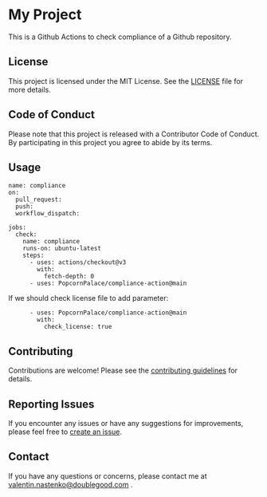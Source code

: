 # My Project

This is a Github Actions to check compliance of a Github repository.

## License

This project is licensed under the MIT License. See the [LICENSE](LICENSE) file for more details.

## Code of Conduct

Please note that this project is released with a Contributor Code of Conduct. By participating in this project you agree to abide by its terms.

## Usage

```
name: compliance
on:
  pull_request:
  push:
  workflow_dispatch:

jobs:
  check:
    name: compliance
    runs-on: ubuntu-latest
    steps:
      - uses: actions/checkout@v3
        with:
          fetch-depth: 0
      - uses: PopcornPalace/compliance-action@main
```

If we should check license file to add parameter:
```     
      - uses: PopcornPalace/compliance-action@main
        with:
          check_license: true
```


## Contributing

Contributions are welcome! Please see the [contributing guidelines](CONTRIBUTING.md) for details.

## Reporting Issues

If you encounter any issues or have any suggestions for improvements, please feel free to [create an issue](https://github.com/PopcornPalace/compliance-action/issues).

## Contact

If you have any questions or concerns, please contact me at valentin.nastenko@doublegood.com
.




